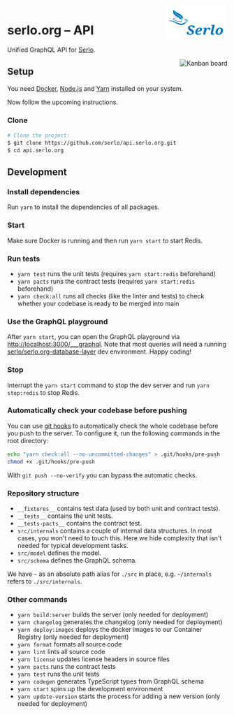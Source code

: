 <img src="https://raw.githubusercontent.com/serlo/frontend/staging/public/_assets/img/serlo-logo-gh.svg" alt="Serlo Logo" title="Serlo" align="right" height="75" />

# serlo.org – API

Unified GraphQL API for [Serlo](https://serlo.org).

<a href="https://github.com/orgs/serlo/projects/19"><img align="right" src="https://img.shields.io/badge/Kanban-board-brightgreen.svg" alt="Kanban board"></a>

## Setup

You need [Docker](https://docs.docker.com/engine/installation/), [Node.js](https://nodejs.org) and [Yarn](https://yarnpkg.com) installed on your system.

Now follow the upcoming instructions.

### Clone

```sh
# Clone the project:
$ git clone https://github.com/serlo/api.serlo.org.git
$ cd api.serlo.org
```

## Development

### Install dependencies

Run `yarn` to install the dependencies of all packages.

### Start

Make sure Docker is running and then run `yarn start` to start Redis.

### Run tests

- `yarn test` runs the unit tests (requires `yarn start:redis` beforehand)
- `yarn pacts` runs the contract tests (requires `yarn start:redis` beforehand)
- `yarn check:all` runs all checks (like the linter and tests) to check whether your codebase is ready to be merged into main

### Use the GraphQL playground

After `yarn start`, you can open the GraphQL playground via [http://localhost:3000/\_\_\_graphql](http://localhost:3000/___graphql). Note that most queries will need a running [serlo/serlo.org-database-layer](https://github.com/serlo/serlo.org-database-layer) dev environment. Happy coding!

### Stop

Interrupt the `yarn start` command to stop the dev server and run `yarn stop:redis` to stop Redis.

### Automatically check your codebase before pushing

You can use [git hooks](https://git-scm.com/book/en/v2/Customizing-Git-Git-Hooks) to automatically check the whole codebase before you push to the server. To configure it, run the following commands in the root directory:

```sh
echo "yarn check:all --no-uncommitted-changes" > .git/hooks/pre-push
chmod +x .git/hooks/pre-push
```

With `git push --no-verify` you can bypass the automatic checks.

### Repository structure

- `__fixtures__` contains test data (used by both unit and contract tests).
- `__tests__` contains the unit tests.
- `__tests-pacts__` contains the contract test.
- `src/internals` contains a couple of internal data structures. In most cases, you won't need to touch this. Here we hide complexity that isn't needed for typical development tasks.
- `src/model` defines the model.
- `src/schema` defines the GraphQL schema.

We have `~` as an absolute path alias for `./src` in place, e.g. `~/internals` refers to `./src/internals`.

### Other commands

- `yarn build:server` builds the server (only needed for deployment)
- `yarn changelog` generates the changelog (only needed for deployment)
- `yarn deploy:images` deploys the docker images to our Container Registry (only needed for deployment)
- `yarn format` formats all source code
- `yarn lint` lints all source code
- `yarn license` updates license headers in source files
- `yarn pacts` runs the contract tests
- `yarn test` runs the unit tests
- `yarn codegen` generates TypeScript types from GraphQL schema
- `yarn start` spins up the development environment
- `yarn update-version` starts the process for adding a new version (only needed for deployment)
